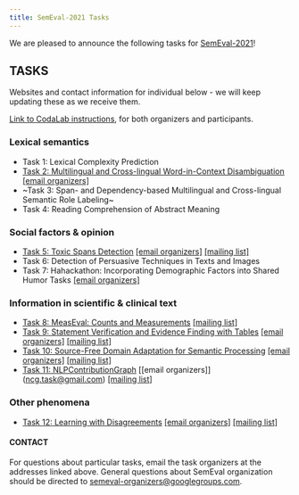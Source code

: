```yaml
---
title: SemEval-2021 Tasks
---
```


We are pleased to announce the following tasks for [SemEval-2021](https://semeval.github.io/SemEval2021)!

## TASKS
Websites and contact information for individual below - we will keep updating these as we receive them. 

[Link to CodaLab instructions](https://semeval.github.io/SemEval2021/codaLab), for both organizers and participants.

### Lexical semantics

- Task 1: Lexical Complexity Prediction
- [Task 2: Multilingual and Cross-lingual Word-in-Context Disambiguation](https://competitions.codalab.org/competitions/25825) [[email organizers]](mailto:mcl-wic@googlegroups.com)
- ~Task 3: Span- and Dependency-based Multilingual and Cross-lingual Semantic Role Labeling~
- Task 4: Reading Comprehension of Abstract Meaning

### Social factors & opinion

- [Task 5: Toxic Spans Detection](https://sites.google.com/view/toxicspans) [[email organizers]](<toxic-spans-organisers@googlegroups.com>) [[mailing list]](<toxic-spans@googlegroups.com>)
- Task 6: Detection of Persuasive Techniques in Texts and Images
- Task 7: Hahackathon: Incorporating Demographic Factors into Shared Humor Tasks [[email organizers]](<hahackathon@googlegroups.com>)

### Information in scientific & clinical text

- [Task 8: MeasEval: Counts and Measurements](https://competitions.codalab.org/competitions/25770) [[mailing list]](<measeval-semeval-2021@googlegroups.com>)
- [Task 9: Statement Verification and Evidence Finding with Tables](https://sites.google.com/view/sem-tab-facts) [[email organizers]](<semtabfacts.task.organizers@gmail.com>) [[mailing list]](<semtabfacts.task.participants@gmail.com>)
- [Task 10: Source-Free Domain Adaptation for Semantic Processing](https://machine-learning-for-medical-language.github.io/source-free-domain-adaptation/) [[email organizers]](<source-free-domain-adaptation@googlegroups.com>) [[mailing list]](<source-free-domain-adaptation-participants@googlegroups.com>)
- [Task 11: NLPContributionGraph](https://ncg-task.github.io/) [[email organizers]] (<ncg.task@gmail.com>) [[mailing list]](<ncg-task-semeval-2021@googlegroups.com>)

### Other phenomena

- [Task 12: Learning with Disagreements](https://sites.google.com/view/semeval2021-task12/home) [[email organizers]](<semeval-task12-organizers@googlegroups.com>) [[mailing list]](<semeval-task12-participants@googlegroups.com>)


#### CONTACT
For questions about particular tasks, email the task organizers at the addresses linked above. General questions about SemEval organization should be directed to <semeval-organizers@googlegroups.com>.
